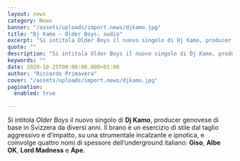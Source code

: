 ```yaml
---
layout: news
category: News
banner: "/assets/uploads/import.news/djkamo.jpg"
title: "Dj Kamo – Older Boys: audio"
excerpt: "Si intitola Older Boys il nuovo singolo di Dj Kamo, producer genovese di base in Svizzera da diversi anni. Il brano è un esercizio di stile dal taglio aggressivo e d’impatto, su una strumentale incalzante e ipnotica, e coinvolge quattro nomi di spessore dell’underground italiano: Giso, Albe OK, Lord Madness e Ape.  "
quote: ""
description: "Si intitola Older Boys il nuovo singolo di Dj Kamo, producer genovese di base in Svizzera da diversi anni. Il brano è un esercizio di stile dal taglio aggressivo e d’impatto, su una strumentale incalzante e ipnotica, e coinvolge quattro nomi di spessore dell’underground italiano: Giso, Albe OK, Lord Madness e Ape.  "
keywords: ""
date: 2020-10-25T00:00:00.000+01:00
author: "Riccardo Primavera"
cover: "/assets/uploads/import.news/djkamo.jpg"
pagination:
  enabled: true

---
```


Si intitola _Older Boys_ il nuovo singolo di **Dj Kamo**, producer genovese di base in Svizzera da diversi anni. Il brano è un esercizio di stile dal taglio aggressivo e d’impatto, su una strumentale incalzante e ipnotica, e coinvolge quattro nomi di spessore dell’underground italiano: **Giso**, **Albe OK**, **Lord Madness** e **Ape**.